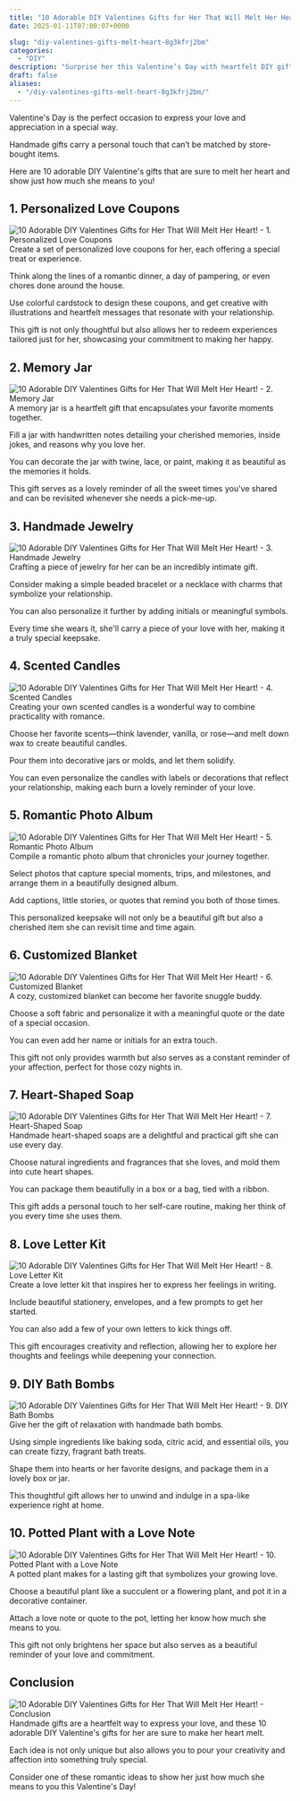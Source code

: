 ```yaml
---
title: "10 Adorable DIY Valentines Gifts for Her That Will Melt Her Heart!"
date: 2025-01-11T07:00:07+0000

slug: "diy-valentines-gifts-melt-heart-8g3kfrj2bm"
categories:
  - "DIY"
description: "Surprise her this Valentine’s Day with heartfelt DIY gifts that radiate love and creativity! From personalized photo frames to charming hand-painted mugs, these 10 adorable projects are sure to melt her heart. Get ready to unleash your inner artisan and make this special day unforgettable with thoughtful, handcrafted treasures!"
draft: false
aliases:
  - "/diy-valentines-gifts-melt-heart-8g3kfrj2bm/"
---
```

Valentine's Day is the perfect occasion to express your love and appreciation in a special way. 

Handmade gifts carry a personal touch that can’t be matched by store-bought items. 

Here are 10 adorable DIY Valentine's gifts that are sure to melt her heart and show just how much she means to you!

## 1. Personalized Love Coupons

![10 Adorable DIY Valentines Gifts for Her That Will Melt Her Heart! - 1. Personalized Love Coupons](/10-Adorable-DIY-Valentines-Gifts-for-Her-That-Will-Melt-Her-Heart-1.-Personalized-Love-Coupons.webp)
Create a set of personalized love coupons for her, each offering a special treat or experience. 

Think along the lines of a romantic dinner, a day of pampering, or even chores done around the house. 

Use colorful cardstock to design these coupons, and get creative with illustrations and heartfelt messages that resonate with your relationship. 

This gift is not only thoughtful but also allows her to redeem experiences tailored just for her, showcasing your commitment to making her happy.

## 2. Memory Jar

![10 Adorable DIY Valentines Gifts for Her That Will Melt Her Heart! - 2. Memory Jar](/10-Adorable-DIY-Valentines-Gifts-for-Her-That-Will-Melt-Her-Heart-2.-Memory-Jar.webp)
A memory jar is a heartfelt gift that encapsulates your favorite moments together. 

Fill a jar with handwritten notes detailing your cherished memories, inside jokes, and reasons why you love her. 

You can decorate the jar with twine, lace, or paint, making it as beautiful as the memories it holds. 

This gift serves as a lovely reminder of all the sweet times you've shared and can be revisited whenever she needs a pick-me-up.

## 3. Handmade Jewelry

![10 Adorable DIY Valentines Gifts for Her That Will Melt Her Heart! - 3. Handmade Jewelry](/10-Adorable-DIY-Valentines-Gifts-for-Her-That-Will-Melt-Her-Heart-3.-Handmade-Jewelry.webp)
Crafting a piece of jewelry for her can be an incredibly intimate gift. 

Consider making a simple beaded bracelet or a necklace with charms that symbolize your relationship. 

You can also personalize it further by adding initials or meaningful symbols. 

Every time she wears it, she'll carry a piece of your love with her, making it a truly special keepsake.

## 4. Scented Candles

![10 Adorable DIY Valentines Gifts for Her That Will Melt Her Heart! - 4. Scented Candles](/10-Adorable-DIY-Valentines-Gifts-for-Her-That-Will-Melt-Her-Heart-4.-Scented-Candles.webp)
Creating your own scented candles is a wonderful way to combine practicality with romance. 

Choose her favorite scents—think lavender, vanilla, or rose—and melt down wax to create beautiful candles. 

Pour them into decorative jars or molds, and let them solidify. 

You can even personalize the candles with labels or decorations that reflect your relationship, making each burn a lovely reminder of your love.

## 5. Romantic Photo Album

![10 Adorable DIY Valentines Gifts for Her That Will Melt Her Heart! - 5. Romantic Photo Album](/10-Adorable-DIY-Valentines-Gifts-for-Her-That-Will-Melt-Her-Heart-5.-Romantic-Photo-Album.webp)
Compile a romantic photo album that chronicles your journey together. 

Select photos that capture special moments, trips, and milestones, and arrange them in a beautifully designed album. 

Add captions, little stories, or quotes that remind you both of those times. 

This personalized keepsake will not only be a beautiful gift but also a cherished item she can revisit time and time again.

## 6. Customized Blanket

![10 Adorable DIY Valentines Gifts for Her That Will Melt Her Heart! - 6. Customized Blanket](/10-Adorable-DIY-Valentines-Gifts-for-Her-That-Will-Melt-Her-Heart-6.-Customized-Blanket.webp)
A cozy, customized blanket can become her favorite snuggle buddy. 

Choose a soft fabric and personalize it with a meaningful quote or the date of a special occasion. 

You can even add her name or initials for an extra touch. 

This gift not only provides warmth but also serves as a constant reminder of your affection, perfect for those cozy nights in.

## 7. Heart-Shaped Soap

![10 Adorable DIY Valentines Gifts for Her That Will Melt Her Heart! - 7. Heart-Shaped Soap](/10-Adorable-DIY-Valentines-Gifts-for-Her-That-Will-Melt-Her-Heart-7.-Heart-Shaped-Soap.webp)
Handmade heart-shaped soaps are a delightful and practical gift she can use every day. 

Choose natural ingredients and fragrances that she loves, and mold them into cute heart shapes. 

You can package them beautifully in a box or a bag, tied with a ribbon. 

This gift adds a personal touch to her self-care routine, making her think of you every time she uses them.

## 8. Love Letter Kit

![10 Adorable DIY Valentines Gifts for Her That Will Melt Her Heart! - 8. Love Letter Kit](/10-Adorable-DIY-Valentines-Gifts-for-Her-That-Will-Melt-Her-Heart-8.-Love-Letter-Kit.webp)
Create a love letter kit that inspires her to express her feelings in writing. 

Include beautiful stationery, envelopes, and a few prompts to get her started. 

You can also add a few of your own letters to kick things off. 

This gift encourages creativity and reflection, allowing her to explore her thoughts and feelings while deepening your connection.

## 9. DIY Bath Bombs

![10 Adorable DIY Valentines Gifts for Her That Will Melt Her Heart! - 9. DIY Bath Bombs](/10-Adorable-DIY-Valentines-Gifts-for-Her-That-Will-Melt-Her-Heart-9.-DIY-Bath-Bombs.webp)
Give her the gift of relaxation with handmade bath bombs. 

Using simple ingredients like baking soda, citric acid, and essential oils, you can create fizzy, fragrant bath treats. 

Shape them into hearts or her favorite designs, and package them in a lovely box or jar. 

This thoughtful gift allows her to unwind and indulge in a spa-like experience right at home.

## 10. Potted Plant with a Love Note

![10 Adorable DIY Valentines Gifts for Her That Will Melt Her Heart! - 10. Potted Plant with a Love Note](/10-Adorable-DIY-Valentines-Gifts-for-Her-That-Will-Melt-Her-Heart-10.-Potted-Plant-with-a-Love-Note.webp)
A potted plant makes for a lasting gift that symbolizes your growing love. 

Choose a beautiful plant like a succulent or a flowering plant, and pot it in a decorative container. 

Attach a love note or quote to the pot, letting her know how much she means to you. 

This gift not only brightens her space but also serves as a beautiful reminder of your love and commitment.

## Conclusion

![10 Adorable DIY Valentines Gifts for Her That Will Melt Her Heart! - Conclusion](/10-Adorable-DIY-Valentines-Gifts-for-Her-That-Will-Melt-Her-Heart-Conclusion.webp)
Handmade gifts are a heartfelt way to express your love, and these 10 adorable DIY Valentine's gifts for her are sure to make her heart melt. 

Each idea is not only unique but also allows you to pour your creativity and affection into something truly special. 

Consider one of these romantic ideas to show her just how much she means to you this Valentine's Day!